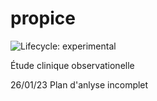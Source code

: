 # propice


  <!-- badges: start -->
  ![Lifecycle: experimental](https://img.shields.io/badge/lifecycle-experimental-orange.svg)

Étude clinique observationelle

26/01/23 Plan d'anlyse incomplet


